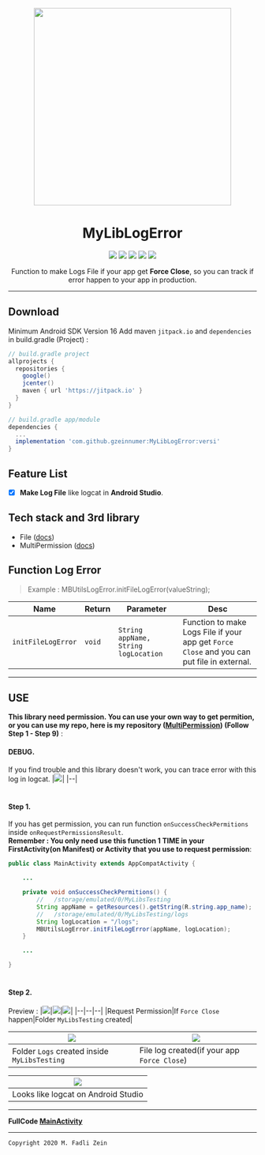 <p align="center">
  <img src="https://dafunda.com/wp-content/uploads/2019/10/Aplikasi-sering-force-close-min.jpg" width="400"/>
</p>

<h1 align="center">
MyLibLogError
</h1>

<div align="center">
    <a><img src="https://img.shields.io/badge/Version-0.0.3-brightgreen.svg?style=flat"></a>
    <a><img src="https://img.shields.io/badge/ID-gzeinnumer-blue.svg?style=flat"></a>
    <a><img src="https://img.shields.io/badge/Java-Suport-green?logo=java&style=flat"></a>
    <a><img src="https://img.shields.io/badge/Koltin-Suport-green?logo=kotlin&style=flat"></a>
    <a href="https://github.com/gzeinnumer"><img src="https://img.shields.io/github/followers/gzeinnumer?label=follow&style=social"></a>
    <br>
    <p>Function to make Logs File if your app get <b>Force Close</b>, so you can track if error happen to your app in production.</p>
</div>

---

## Download
Minimum Android SDK Version 16
Add maven `jitpack.io` and `dependencies` in build.gradle (Project) :
```gradle
// build.gradle project
allprojects {
  repositories {
    google()
    jcenter()
    maven { url 'https://jitpack.io' }
  }
}

// build.gradle app/module
dependencies {
  ...
  implementation 'com.github.gzeinnumer:MyLibLogError:versi'
}
```

## Feature List
- [x] **Make Log File** like logcat in **Android Studio**.

## Tech stack and 3rd library
- File ([docs](https://developer.android.com/reference/java/io/File))
- MultiPermission ([docs](https://github.com/gzeinnumer/MultiPermition))

## Function Log Error
> Example : MBUtilsLogError.initFileLogError(valueString);

| Name               | Return    | Parameter                            | Desc    |
| ------------------ | --------- | ------------------------------------ | ------------- |
| `initFileLogError` | `void`    | `String appName, String logLocation` | Function to make Logs File if your app get `Force Close` and you can put file in external. |

---

## USE
**This library need permission. You can use your own way to get permition, or you can use my repo, here is my repository ([MultiPermission](https://github.com/gzeinnumer/MultiPermition)) (Follow Step 1 - Step 9)** :

#### DEBUG.
If you find trouble and this library doesn't work, you can trace error with this log in logcat.
|![](https://github.com/gzeinnumer/MyLibLogError/blob/master/assets/debug.jpg)|
|--|

#
#### Step 1.
If you has get permission, you can run function `onSuccessCheckPermitions` inside `onRequestPermissionsResult`.  
**Remember : You only need use this function 1 TIME in your FirstActivity(on Manifest) or Activity that you use to request permission**:

```java
public class MainActivity extends AppCompatActivity {

    ...

    private void onSuccessCheckPermitions() {
        //   /storage/emulated/0/MyLibsTesting
        String appName = getResources().getString(R.string.app_name);
        //   /storage/emulated/0/MyLibsTesting/logs
        String logLocation = "/logs";
        MBUtilsLogError.initFileLogError(appName, logLocation);
    }

    ...

}
```

#
#### Step 2.

Preview :
|![](https://github.com/gzeinnumer/MyLibLogError/blob/master/assets/example1.jpg)|![](https://github.com/gzeinnumer/MyLibLogError/blob/master/assets/example2.jpg)|![](https://github.com/gzeinnumer/MyLibLogError/blob/master/assets/example3.jpg)|
|--|--|--|
|Request Permission|If `Force Close` happen|Folder `MyLibsTesting` created|

|![](https://github.com/gzeinnumer/MyLibLogError/blob/master/assets/example4.jpg)|![](https://github.com/gzeinnumer/MyLibLogError/blob/master/assets/example5.jpg)|
|--|--|
|Folder `Logs` created inside `MyLibsTesting`|File log created(if your app `Force Close`)|

|![](https://github.com/gzeinnumer/MyLibLogError/blob/master/assets/example6.jpg)|
|--|
|Looks like logcat on Android Studio|

---

**FullCode [MainActivity](https://github.com/gzeinnumer/MyLibLogError/blob/master/example/MainActivity.java)**

---

```
Copyright 2020 M. Fadli Zein
```
